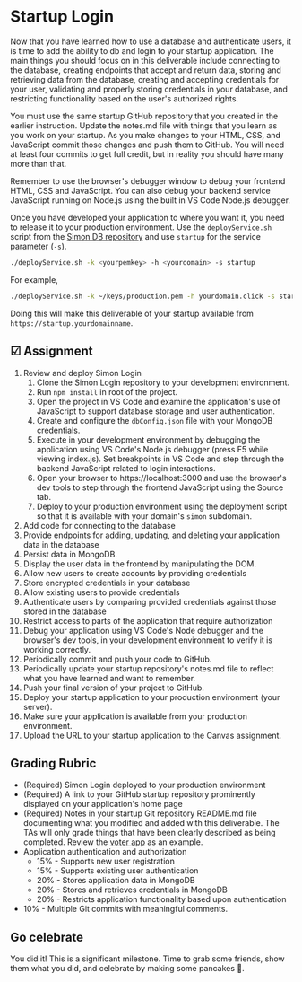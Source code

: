 # Startup Login

Now that you have learned how to use a database and authenticate users, it is time to add the ability to db and login to your startup application. The main things you should focus on in this deliverable include connecting to the database, creating endpoints that accept and return data, storing and retrieving data from the database, creating and accepting credentials for your user, validating and properly storing credentials in your database, and restricting functionality based on the user's authorized rights.

You must use the same startup GitHub repository that you created in the earlier instruction. Update the notes.md file with things that you learn as you work on your startup. As you make changes to your HTML, CSS, and JavaScript commit those changes and push them to GitHub. You will need at least four commits to get full credit, but in reality you should have many more than that.

Remember to use the browser's debugger window to debug your frontend HTML, CSS and JavaScript. You can also debug your backend service JavaScript running on Node.js using the built in VS Code Node.js debugger.

Once you have developed your application to where you want it, you need to release it to your production environment. Use the `deployService.sh` script from the [Simon DB repository](https://github.com/webprogramming260/simon-db/blob/main/deployService.sh) and use `startup` for the service parameter (`-s`).

```sh
./deployService.sh -k <yourpemkey> -h <yourdomain> -s startup
```

For example,

```sh
./deployService.sh -k ~/keys/production.pem -h yourdomain.click -s startup
```

Doing this will make this deliverable of your startup available from `https://startup.yourdomainname`.

## ☑ Assignment

1. Review and deploy Simon Login
   1. Clone the Simon Login repository to your development environment.
   1. Run `npm install` in root of the project.
   1. Open the project in VS Code and examine the application's use of JavaScript to support database storage and user authentication.
   1. Create and configure the `dbConfig.json` file with your MongoDB credentials.
   1. Execute in your development environment by debugging the application using VS Code's Node.js debugger (press F5 while viewing index.js). Set breakpoints in VS Code and step through the backend JavaScript related to login interactions.
   1. Open your browser to https://localhost:3000 and use the browser's dev tools to step through the frontend JavaScript using the Source tab.
   1. Deploy to your production environment using the deployment script so that it is available with your domain's `simon` subdomain.
1. Add code for connecting to the database
1. Provide endpoints for adding, updating, and deleting your application data in the database
1. Persist data in MongoDB.
1. Display the user data in the frontend by manipulating the DOM.
1. Allow new users to create accounts by providing credentials
1. Store encrypted credentials in your database
1. Allow existing users to provide credentials
1. Authenticate users by comparing provided credentials against those stored in the database
1. Restrict access to parts of the application that require authorization
1. Debug your application using VS Code's Node debugger and the browser's dev tools, in your development environment to verify it is working correctly.
1. Periodically commit and push your code to GitHub.
1. Periodically update your startup repository's notes.md file to reflect what you have learned and want to remember.
1. Push your final version of your project to GitHub.
1. Deploy your startup application to your production environment (your server).
1. Make sure your application is available from your production environment.
1. Upload the URL to your startup application to the Canvas assignment.

## Grading Rubric

- (Required) Simon Login deployed to your production environment
- (Required) A link to your GitHub startup repository prominently displayed on your application's home page
- (Required) Notes in your startup Git repository README.md file documenting what you modified and added with this deliverable. The TAs will only grade things that have been clearly described as being completed. Review the [voter app](https://github.com/webprogramming260/startup-example) as an example.
- Application authentication and authorization
  - 15% - Supports new user registration
  - 15% - Supports existing user authentication
  - 20% - Stores application data in MongoDB
  - 20% - Stores and retrieves credentials in MongoDB
  - 20% - Restricts application functionality based upon authentication
- 10% - Multiple Git commits with meaningful comments.

## Go celebrate

You did it! This is a significant milestone. Time to grab some friends, show them what you did, and celebrate by making some pancakes 🥞.
